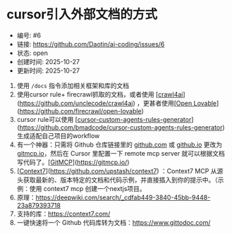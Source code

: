 # cursor引入外部文档的方式

- 编号: #6
- 链接: https://github.com/Daotin/ai-coding/issues/6
- 状态: open
- 创建时间: 2025-10-27
- 更新时间: 2025-10-27
1. 使用 `/docs` 指令添加相关框架和库的文档
2. 使用cursor rule+ firecrawl抓取的文档，或者使用 [[crawl4ai](https://github.com/unclecode/crawl4ai)](https://github.com/unclecode/crawl4ai) ，更甚者使用[[Open Lovable](https://github.com/firecrawl/open-lovable)](https://github.com/firecrawl/open-lovable)
3. cursor rule可以使用 [[cursor-custom-agents-rules-generator](https://github.com/bmadcode/cursor-custom-agents-rules-generator)](https://github.com/bmadcode/cursor-custom-agents-rules-generator) 生成适配自己项目的workflow
4. 有一个神器：只需将 Github 仓库链接里的 [github.com](http://github.com/) 或 [github.io](http://github.io/) 更改为 [gitmcp.io](http://gitmcp.io/)，然后在 Cursor 里配置一下 remote mcp server 就可以根据文档写代码了。[[GitMCP](https://gitmcp.io/)](https://gitmcp.io/)
5. [[Context7](https://github.com/upstash/context7)](https://github.com/upstash/context7) ：Context7 MCP 从源头获取最新的、版本特定的文档和代码示例，并直接插入到你的提示中。（示例：使用 context7 mcp 创建一个nextjs项目。
6. 原理：https://deepwiki.com/search/_cdfab449-3840-45bb-9448-23a879393718
7. 支持的库：https://context7.com/
8. 一键快速将一个 Github 代码库转为文档：https://www.gittodoc.com/

